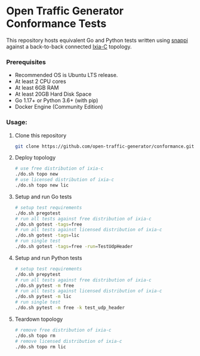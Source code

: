 # Open Traffic Generator Conformance Tests

This repository hosts equivalent Go and Python tests written using [snappi](https://github.com/open-traffic-generator/snappi) against a back-to-back connected [Ixia-C](https://github.com/open-traffic-generator/ixia-c) topology.


### Prerequisites

- Recommended OS is Ubuntu LTS release.
- At least 2 CPU cores
- At least 6GB RAM
- At least 20GB Hard Disk Space
- Go 1.17+ or Python 3.6+ (with pip)
- Docker Engine (Community Edition)

### Usage:

1. Clone this repository

    ```sh
    git clone https://github.com/open-traffic-generator/conformance.git && cd conformance
    ```

2. Deploy topology

    ```sh
    # use free distribution of ixia-c
    ./do.sh topo new
    # use licensed distribution of ixia-c
    ./do.sh topo new lic
    ```

3. Setup and run Go tests

    ```sh
    # setup test requirements
    ./do.sh pregotest
    # run all tests against free distribution of ixia-c
    ./do.sh gotest -tags=free
    # run all tests against licensed distribution of ixia-c
    ./do.sh gotest -tags=lic
    # run single test
    ./do.sh gotest -tags=free -run=TestUdpHeader
    ```

4. Setup and run Python tests

    ```sh
    # setup test requirements
    ./do.sh prepytest
    # run all tests against free distribution of ixia-c
    ./do.sh pytest -m free
    # run all tests against licensed distribution of ixia-c
    ./do.sh pytest -m lic
    # run single test
    ./do.sh pytest -m free -k test_udp_header
    ```

5. Teardown topology

    ```sh
    # remove free distribution of ixia-c
    ./do.sh topo rm
    # remove licensed distribution of ixia-c
    ./do.sh topo rm lic
    ```
